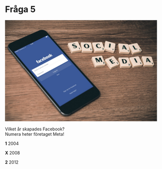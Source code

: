 # Fråga 5

![Bild](fb.jpg)

Vilket år skapades Facebook?\
Numera heter företaget Meta!

**1** 2004

**X** 2008

**2** 2012
